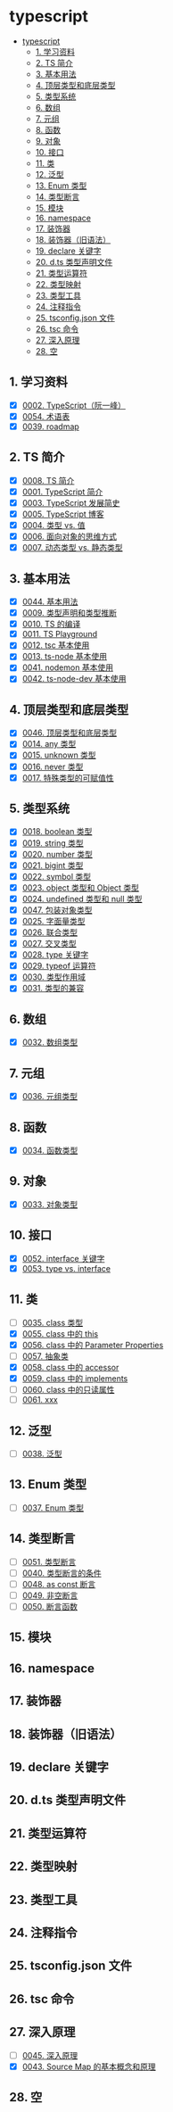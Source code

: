 # typescript

<!-- region:toc -->

- [typescript](#typescript)
  - [1. 学习资料](#1-学习资料)
  - [2. TS 简介](#2-ts-简介)
  - [3. 基本用法](#3-基本用法)
  - [4. 顶层类型和底层类型](#4-顶层类型和底层类型)
  - [5. 类型系统](#5-类型系统)
  - [6. 数组](#6-数组)
  - [7. 元组](#7-元组)
  - [8. 函数](#8-函数)
  - [9. 对象](#9-对象)
  - [10. 接口](#10-接口)
  - [11. 类](#11-类)
  - [12. 泛型](#12-泛型)
  - [13. Enum 类型](#13-enum-类型)
  - [14. 类型断言](#14-类型断言)
  - [15. 模块](#15-模块)
  - [16. namespace](#16-namespace)
  - [17. 装饰器](#17-装饰器)
  - [18. 装饰器（旧语法）](#18-装饰器旧语法)
  - [19. declare 关键字](#19-declare-关键字)
  - [20. d.ts 类型声明文件](#20-dts-类型声明文件)
  - [21. 类型运算符](#21-类型运算符)
  - [22. 类型映射](#22-类型映射)
  - [23. 类型工具](#23-类型工具)
  - [24. 注释指令](#24-注释指令)
  - [25. tsconfig.json 文件](#25-tsconfigjson-文件)
  - [26. tsc 命令](#26-tsc-命令)
  - [27. 深入原理](#27-深入原理)
  - [28. 空](#28-空)

<!-- endregion:toc -->

## 1. 学习资料

- [x] [0002. TypeScript（阮一峰）](https://github.com/tnotesjs/TNotes.typescript/tree/main/notes/0002.%20TypeScript%EF%BC%88%E9%98%AE%E4%B8%80%E5%B3%B0%EF%BC%89/README.md)
- [x] [0054. 术语表](https://github.com/tnotesjs/TNotes.typescript/tree/main/notes/0054.%20%E6%9C%AF%E8%AF%AD%E8%A1%A8/README.md)
- [x] [0039. roadmap](https://github.com/tnotesjs/TNotes.typescript/tree/main/notes/0039.%20roadmap/README.md)

## 2. TS 简介

- [x] [0008. TS 简介](https://github.com/tnotesjs/TNotes.typescript/tree/main/notes/0008.%20TS%20%E7%AE%80%E4%BB%8B/README.md)
- [x] [0001. TypeScript 简介](https://github.com/tnotesjs/TNotes.typescript/tree/main/notes/0001.%20TypeScript%20%E7%AE%80%E4%BB%8B/README.md)
- [x] [0003. TypeScript 发展简史](https://github.com/tnotesjs/TNotes.typescript/tree/main/notes/0003.%20TypeScript%20%E5%8F%91%E5%B1%95%E7%AE%80%E5%8F%B2/README.md)
- [x] [0005. TypeScript 博客](https://github.com/tnotesjs/TNotes.typescript/tree/main/notes/0005.%20TypeScript%20%E5%8D%9A%E5%AE%A2/README.md)
- [x] [0004. 类型 vs. 值](https://github.com/tnotesjs/TNotes.typescript/tree/main/notes/0004.%20%E7%B1%BB%E5%9E%8B%20vs.%20%E5%80%BC/README.md)
- [x] [0006. 面向对象的思维方式](https://github.com/tnotesjs/TNotes.typescript/tree/main/notes/0006.%20%E9%9D%A2%E5%90%91%E5%AF%B9%E8%B1%A1%E7%9A%84%E6%80%9D%E7%BB%B4%E6%96%B9%E5%BC%8F/README.md)
- [x] [0007. 动态类型 vs. 静态类型](https://github.com/tnotesjs/TNotes.typescript/tree/main/notes/0007.%20%E5%8A%A8%E6%80%81%E7%B1%BB%E5%9E%8B%20vs.%20%E9%9D%99%E6%80%81%E7%B1%BB%E5%9E%8B/README.md)

## 3. 基本用法

- [x] [0044. 基本用法](https://github.com/tnotesjs/TNotes.typescript/tree/main/notes/0044.%20%E5%9F%BA%E6%9C%AC%E7%94%A8%E6%B3%95/README.md)
- [x] [0009. 类型声明和类型推断](https://github.com/tnotesjs/TNotes.typescript/tree/main/notes/0009.%20%E7%B1%BB%E5%9E%8B%E5%A3%B0%E6%98%8E%E5%92%8C%E7%B1%BB%E5%9E%8B%E6%8E%A8%E6%96%AD/README.md)
- [x] [0010. TS 的编译](https://github.com/tnotesjs/TNotes.typescript/tree/main/notes/0010.%20TS%20%E7%9A%84%E7%BC%96%E8%AF%91/README.md)
- [x] [0011. TS Playground](https://github.com/tnotesjs/TNotes.typescript/tree/main/notes/0011.%20TS%20Playground/README.md)
- [x] [0012. tsc 基本使用](https://github.com/tnotesjs/TNotes.typescript/tree/main/notes/0012.%20tsc%20%E5%9F%BA%E6%9C%AC%E4%BD%BF%E7%94%A8/README.md)
- [x] [0013. ts-node 基本使用](https://github.com/tnotesjs/TNotes.typescript/tree/main/notes/0013.%20ts-node%20%E5%9F%BA%E6%9C%AC%E4%BD%BF%E7%94%A8/README.md)
- [x] [0041. nodemon 基本使用](https://github.com/tnotesjs/TNotes.typescript/tree/main/notes/0041.%20nodemon%20%E5%9F%BA%E6%9C%AC%E4%BD%BF%E7%94%A8/README.md)
- [x] [0042. ts-node-dev 基本使用](https://github.com/tnotesjs/TNotes.typescript/tree/main/notes/0042.%20ts-node-dev%20%E5%9F%BA%E6%9C%AC%E4%BD%BF%E7%94%A8/README.md)

## 4. 顶层类型和底层类型

- [x] [0046. 顶层类型和底层类型](https://github.com/tnotesjs/TNotes.typescript/tree/main/notes/0046.%20%E9%A1%B6%E5%B1%82%E7%B1%BB%E5%9E%8B%E5%92%8C%E5%BA%95%E5%B1%82%E7%B1%BB%E5%9E%8B/README.md)
- [x] [0014. any 类型](https://github.com/tnotesjs/TNotes.typescript/tree/main/notes/0014.%20any%20%E7%B1%BB%E5%9E%8B/README.md)
- [x] [0015. unknown 类型](https://github.com/tnotesjs/TNotes.typescript/tree/main/notes/0015.%20unknown%20%E7%B1%BB%E5%9E%8B/README.md)
- [x] [0016. never 类型](https://github.com/tnotesjs/TNotes.typescript/tree/main/notes/0016.%20never%20%E7%B1%BB%E5%9E%8B/README.md)
- [x] [0017. 特殊类型的可赋值性](https://github.com/tnotesjs/TNotes.typescript/tree/main/notes/0017.%20%E7%89%B9%E6%AE%8A%E7%B1%BB%E5%9E%8B%E7%9A%84%E5%8F%AF%E8%B5%8B%E5%80%BC%E6%80%A7/README.md)

## 5. 类型系统

- [x] [0018. boolean 类型](https://github.com/tnotesjs/TNotes.typescript/tree/main/notes/0018.%20boolean%20%E7%B1%BB%E5%9E%8B/README.md)
- [x] [0019. string 类型](https://github.com/tnotesjs/TNotes.typescript/tree/main/notes/0019.%20string%20%E7%B1%BB%E5%9E%8B/README.md)
- [x] [0020. number 类型](https://github.com/tnotesjs/TNotes.typescript/tree/main/notes/0020.%20number%20%E7%B1%BB%E5%9E%8B/README.md)
- [x] [0021. bigint 类型](https://github.com/tnotesjs/TNotes.typescript/tree/main/notes/0021.%20bigint%20%E7%B1%BB%E5%9E%8B/README.md)
- [x] [0022. symbol 类型](https://github.com/tnotesjs/TNotes.typescript/tree/main/notes/0022.%20symbol%20%E7%B1%BB%E5%9E%8B/README.md)
- [x] [0023. object 类型和 Object 类型](https://github.com/tnotesjs/TNotes.typescript/tree/main/notes/0023.%20object%20%E7%B1%BB%E5%9E%8B%E5%92%8C%20Object%20%E7%B1%BB%E5%9E%8B/README.md)
- [x] [0024. undefined 类型和 null 类型](https://github.com/tnotesjs/TNotes.typescript/tree/main/notes/0024.%20undefined%20%E7%B1%BB%E5%9E%8B%E5%92%8C%20null%20%E7%B1%BB%E5%9E%8B/README.md)
- [x] [0047. 包装对象类型](https://github.com/tnotesjs/TNotes.typescript/tree/main/notes/0047.%20%E5%8C%85%E8%A3%85%E5%AF%B9%E8%B1%A1%E7%B1%BB%E5%9E%8B/README.md)
- [x] [0025. 字面量类型](https://github.com/tnotesjs/TNotes.typescript/tree/main/notes/0025.%20%E5%AD%97%E9%9D%A2%E9%87%8F%E7%B1%BB%E5%9E%8B/README.md)
- [x] [0026. 联合类型](https://github.com/tnotesjs/TNotes.typescript/tree/main/notes/0026.%20%E8%81%94%E5%90%88%E7%B1%BB%E5%9E%8B/README.md)
- [x] [0027. 交叉类型](https://github.com/tnotesjs/TNotes.typescript/tree/main/notes/0027.%20%E4%BA%A4%E5%8F%89%E7%B1%BB%E5%9E%8B/README.md)
- [x] [0028. type 关键字](https://github.com/tnotesjs/TNotes.typescript/tree/main/notes/0028.%20type%20%E5%85%B3%E9%94%AE%E5%AD%97/README.md)
- [x] [0029. typeof 运算符](https://github.com/tnotesjs/TNotes.typescript/tree/main/notes/0029.%20typeof%20%E8%BF%90%E7%AE%97%E7%AC%A6/README.md)
- [x] [0030. 类型作用域](https://github.com/tnotesjs/TNotes.typescript/tree/main/notes/0030.%20%E7%B1%BB%E5%9E%8B%E4%BD%9C%E7%94%A8%E5%9F%9F/README.md)
- [x] [0031. 类型的兼容](https://github.com/tnotesjs/TNotes.typescript/tree/main/notes/0031.%20%E7%B1%BB%E5%9E%8B%E7%9A%84%E5%85%BC%E5%AE%B9/README.md)

## 6. 数组

- [x] [0032. 数组类型](https://github.com/tnotesjs/TNotes.typescript/tree/main/notes/0032.%20%E6%95%B0%E7%BB%84%E7%B1%BB%E5%9E%8B/README.md)

## 7. 元组

- [x] [0036. 元组类型](https://github.com/tnotesjs/TNotes.typescript/tree/main/notes/0036.%20%E5%85%83%E7%BB%84%E7%B1%BB%E5%9E%8B/README.md)

## 8. 函数

- [x] [0034. 函数类型](https://github.com/tnotesjs/TNotes.typescript/tree/main/notes/0034.%20%E5%87%BD%E6%95%B0%E7%B1%BB%E5%9E%8B/README.md)

## 9. 对象

- [x] [0033. 对象类型](https://github.com/tnotesjs/TNotes.typescript/tree/main/notes/0033.%20%E5%AF%B9%E8%B1%A1%E7%B1%BB%E5%9E%8B/README.md)

## 10. 接口

- [x] [0052. interface 关键字](https://github.com/tnotesjs/TNotes.typescript/tree/main/notes/0052.%20interface%20%E5%85%B3%E9%94%AE%E5%AD%97/README.md)
- [x] [0053. type vs. interface](https://github.com/tnotesjs/TNotes.typescript/tree/main/notes/0053.%20type%20vs.%20interface/README.md)

## 11. 类

- [ ] [0035. class 类型](https://github.com/tnotesjs/TNotes.typescript/tree/main/notes/0035.%20class%20%E7%B1%BB%E5%9E%8B/README.md)
- [x] [0055. class 中的 this](https://github.com/tnotesjs/TNotes.typescript/tree/main/notes/0055.%20class%20%E4%B8%AD%E7%9A%84%20this/README.md)
- [x] [0056. class 中的 Parameter Properties](https://github.com/tnotesjs/TNotes.typescript/tree/main/notes/0056.%20class%20%E4%B8%AD%E7%9A%84%20Parameter%20Properties/README.md)
- [ ] [0057. 抽象类](https://github.com/tnotesjs/TNotes.typescript/tree/main/notes/0057.%20%E6%8A%BD%E8%B1%A1%E7%B1%BB/README.md)
- [x] [0058. class 中的 accessor](https://github.com/tnotesjs/TNotes.typescript/tree/main/notes/0058.%20class%20%E4%B8%AD%E7%9A%84%20accessor/README.md)
- [x] [0059. class 中的 implements](https://github.com/tnotesjs/TNotes.typescript/tree/main/notes/0059.%20class%20%E4%B8%AD%E7%9A%84%20implements/README.md)
- [ ] [0060. class 中的只读属性](https://github.com/tnotesjs/TNotes.typescript/tree/main/notes/0060.%20class%20%E4%B8%AD%E7%9A%84%E5%8F%AA%E8%AF%BB%E5%B1%9E%E6%80%A7/README.md)
- [ ] [0061. xxx](https://github.com/tnotesjs/TNotes.typescript/tree/main/notes/0061.%20xxx/README.md)

## 12. 泛型

- [ ] [0038. 泛型](https://github.com/tnotesjs/TNotes.typescript/tree/main/notes/0038.%20%E6%B3%9B%E5%9E%8B/README.md)

## 13. Enum 类型

- [ ] [0037. Enum 类型](https://github.com/tnotesjs/TNotes.typescript/tree/main/notes/0037.%20Enum%20%E7%B1%BB%E5%9E%8B/README.md)

## 14. 类型断言

- [ ] [0051. 类型断言](https://github.com/tnotesjs/TNotes.typescript/tree/main/notes/0051.%20%E7%B1%BB%E5%9E%8B%E6%96%AD%E8%A8%80/README.md)
- [ ] [0040. 类型断言的条件](https://github.com/tnotesjs/TNotes.typescript/tree/main/notes/0040.%20%E7%B1%BB%E5%9E%8B%E6%96%AD%E8%A8%80%E7%9A%84%E6%9D%A1%E4%BB%B6/README.md)
- [ ] [0048. as const 断言](https://github.com/tnotesjs/TNotes.typescript/tree/main/notes/0048.%20as%20const%20%E6%96%AD%E8%A8%80/README.md)
- [ ] [0049. 非空断言](https://github.com/tnotesjs/TNotes.typescript/tree/main/notes/0049.%20%E9%9D%9E%E7%A9%BA%E6%96%AD%E8%A8%80/README.md)
- [ ] [0050. 断言函数](https://github.com/tnotesjs/TNotes.typescript/tree/main/notes/0050.%20%E6%96%AD%E8%A8%80%E5%87%BD%E6%95%B0/README.md)

## 15. 模块

## 16. namespace

## 17. 装饰器

## 18. 装饰器（旧语法）

## 19. declare 关键字

## 20. d.ts 类型声明文件

## 21. 类型运算符

## 22. 类型映射

## 23. 类型工具

## 24. 注释指令

## 25. tsconfig.json 文件

## 26. tsc 命令

## 27. 深入原理

- [ ] [0045. 深入原理](https://github.com/tnotesjs/TNotes.typescript/tree/main/notes/0045.%20%E6%B7%B1%E5%85%A5%E5%8E%9F%E7%90%86/README.md)
- [x] [0043. Source Map 的基本概念和原理](https://github.com/tnotesjs/TNotes.typescript/tree/main/notes/0043.%20Source%20Map%20%E7%9A%84%E5%9F%BA%E6%9C%AC%E6%A6%82%E5%BF%B5%E5%92%8C%E5%8E%9F%E7%90%86/README.md)

## 28. 空
